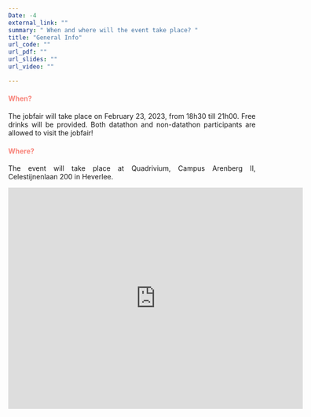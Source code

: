 ```yaml
---
Date: -4
external_link: ""
summary: " When and where will the event take place? "
title: "General Info"
url_code: ""
url_pdf: ""
url_slides: ""
url_video: ""

---
```


<h4 style="color: #F88379">When? </h4>
<p style='text-align: justify;'>
The jobfair will take place on February 23, 2023, from 18h30 till 21h00. Free drinks will be provided. Both datathon and non-datathon participants are allowed to visit the jobfair!


<h4 style="color: #F88379"> Where? </h4>

<p style='text-align: justify;'>
The event will take place at Quadrivium, Campus Arenberg II, Celestijnenlaan 200 in Heverlee.  </p>

<p align="center">
<iframe src="https://www.google.com/maps/embed?pb=!1m18!1m12!1m3!1d2518.286926358606!2d4.673153215922528!3d50.86288766544121!2m3!1f0!2f0!3f0!3m2!1i1024!2i768!4f13.1!3m3!1m2!1s0x47c161bce4bc9ff1%3A0xbf3ab098e651f3a6!2sQuadrivium%20(QDV)!5e0!3m2!1snl!2sbe!4v1668461403973!5m2!1snl!2sbe" width="600" height="450" style="border:0;" allowfullscreen="" loading="lazy" referrerpolicy="no-referrer-when-downgrade"></iframe>
</p>